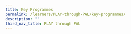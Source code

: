 ```yaml
---
title: Key Programmes
permalink: /learners/PLAY-through-PAL/key-programmes/
description: ""
third_nav_title: PLAY through PAL
---
```

